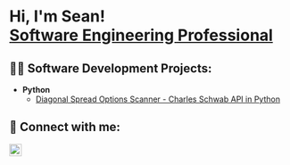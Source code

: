 <h1>Hi, I'm Sean! <br/> <a href="https://www.linkedin.com/in/iamseanadams/">Software Engineering Professional</a></h1>

<h2>👨‍💻 Software Development Projects:</h2>

- <b>Python</b>
  - [Diagonal Spread Options Scanner - Charles Schwab API in Python](https://github.com/engineeringsean/Diagonal-Spread-Options-Scanner)


<h2> 🤳 Connect with me:</h2>

[<img align="left" alt="SeanAdams | LinkedIn" width="22px" src="https://cdn.jsdelivr.net/npm/simple-icons@v3/icons/linkedin.svg" />][linkedin]


[linkedin]: https://linkedin.com/in/iamseanadams

<!--
**joshmadakor1/joshmadakor1** is a ✨ _special_ ✨ repository because its `README.md` (this file) appears on your GitHub profile.

Here are some ideas to get you started:

- 🔭 I’m currently working on ...
- 🌱 I’m currently learning ...
- 👯 I’m looking to collaborate on ...
- 🤔 I’m looking for help with ...
- 💬 Ask me about ...
- 📫 How to reach me: ...
- 😄 Pronouns: ...
- ⚡ Fun fact: ...
-->
